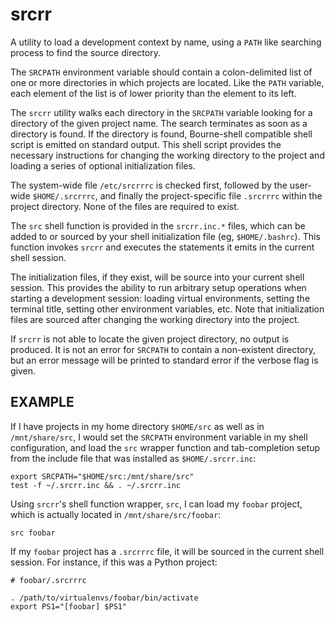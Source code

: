 # srcrr

A utility to load a development context by name, using a `PATH` like searching
process to find the source directory.

The `SRCPATH` environment variable should contain a colon-delimited list of one
or more directories in which projects are located. Like the `PATH` variable,
each element of the list is of lower priority than the element to its left.

The `srcrr` utility walks each directory in the `SRCPATH` variable looking for
a directory of the given project name. The search terminates as soon as a
directory is found. If the directory is found, Bourne-shell compatible shell
script is emitted on standard output. This shell script provides the necessary
instructions for changing the working directory to the project and loading a
series of optional initialization files.

The system-wide file `/etc/srcrrrc` is checked first, followed by the user-wide
`$HOME/.srcrrrc`, and finally the project-specific file `.srcrrrc` within the
project directory. None of the files are required to exist.

The `src` shell function is provided in the `srcrr.inc.*` files, which can be
added to or sourced by your shell initialization file (eg, `$HOME/.bashrc`).
This function invokes `srcrr` and executes the statements it emits in the
current shell session.

The initialization files, if they exist, will be source into your current shell
session. This provides the ability to run arbitrary setup operations when
starting a development session: loading virtual environments, setting the
terminal title, setting other environment variables, etc. Note that
initialization files are sourced after changing the working directory into the
project.

If `srcrr` is not able to locate the given project directory, no output is
produced. It is not an error for `SRCPATH` to contain a non-existent directory,
but an error message will be printed to standard error if the verbose flag is
given.

## EXAMPLE

If I have projects in my home directory `$HOME/src` as well as in
`/mnt/share/src`, I would set the `SRCPATH` environment variable in my shell
configuration, and load the `src` wrapper function and tab-completion setup
from the include file that was installed as `$HOME/.srcrr.inc`:

```
export SRCPATH="$HOME/src:/mnt/share/src"
test -f ~/.srcrr.inc && . ~/.srcrr.inc
```

Using `srcrr`'s shell function wrapper, `src`, I can load my `foobar` project,
which is actually located in `/mnt/share/src/foobar`:

```
src foobar
```

If my `foobar` project has a `.srcrrrc` file, it will be sourced in the current
shell session. For instance, if this was a Python project:

```
# foobar/.srcrrrc

. /path/to/virtualenvs/foobar/bin/activate
export PS1="[foobar] $PS1"
```
